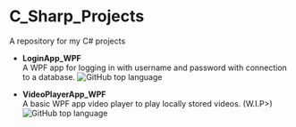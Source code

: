 # C_Sharp_Projects

A repository for my C# projects 

* **LoginApp_WPF**    
    A WPF app for logging in with username and password with connection to a database.
    ![GitHub top language](https://img.shields.io/github/languages/top/TiberiusRC/C_Sharp_Projects?color=green&style=plastic)
    
* **VideoPlayerApp_WPF**  
    A basic WPF app video player to play locally stored videos. (W.I.P>)
    ![GitHub top language](https://img.shields.io/github/languages/top/TiberiusRC/C_Sharp_Projects?color=green&style=plastic)
